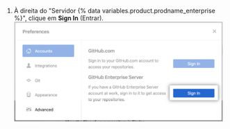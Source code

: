 1. À direita do "Servidor {% data variables.product.prodname_enterprise %}", clique em **Sign In** (Entrar). ![Botão Sign In (Entrar) do GitHub Enterprise Server](/assets/images/help/desktop/sign-in-ghes.png)
